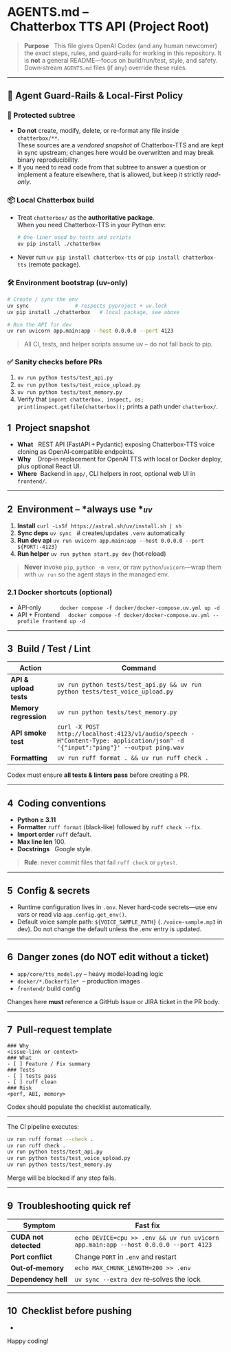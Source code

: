 # AGENTS.md – Chatterbox TTS API (Project Root)

> **Purpose**   This file gives OpenAI Codex (and any human newcomer) the *exact* steps, rules, and guard‑rails for working in this repository. It is **not** a general README—focus on build/run/test, style, and safety. Down‑stream `AGENTS.md` files (if any) override these rules.

---

## 🚦 Agent Guard-Rails & Local-First Policy

### 🛑 Protected subtree
* **Do not** create, modify, delete, or re-format any file inside  
  `chatterbox/**`.  
  These sources are a *vendored snapshot* of Chatterbox-TTS and are kept in sync
  upstream; changes here would be overwritten and may break binary reproducibility.
* If you need to read code from that subtree to answer a question or implement
  a feature elsewhere, that is allowed, but keep it strictly *read-only*.

### 📦 Local Chatterbox build
* Treat `chatterbox/` as the **authoritative package**.  
  When you need Chatterbox-TTS in your Python env:
  
  ```bash
  # One-liner used by tests and scripts
  uv pip install ./chatterbox
  ```
* Never run `uv pip install chatterbox-tts` or `pip install chatterbox-tts` (remote package).

### 🛠️ Environment bootstrap (uv-only)
``` bash 
# Create / sync the env
uv sync               # respects pyproject + uv.lock
uv pip install ./chatterbox   # local package, see above

# Run the API for dev
uv run uvicorn app.main:app --host 0.0.0.0 --port 4123
```
> All CI, tests, and helper scripts assume uv – do not fall back to pip.

### ✅ Sanity checks before PRs

1. `uv run python tests/test_api.py`
2. `uv run python tests/test_voice_upload.py`
3. `uv run python tests/test_memory.py`
4. Verify that `import chatterbox, inspect, os; print(inspect.getfile(chatterbox));` prints a path under `chatterbox/`.

## 1  Project snapshot

- **What**   REST API (FastAPI + Pydantic) exposing Chatterbox‑TTS voice cloning as OpenAI‑compatible endpoints.
- **Why**    Drop‑in replacement for OpenAI TTS with local or Docker deploy, plus optional React UI.
- **Where**  Backend in `app/`, CLI helpers in root, optional web UI in `frontend/`.

---

## 2  Environment – *always use **`uv`*

1. **Install**       `curl -LsSf https://astral.sh/uv/install.sh | sh`
2. **Sync deps**     `uv sync`   # creates/updates `.venv` automatically
3. **Run dev api**   `uv run uvicorn app.main:app --host 0.0.0.0 --port ${PORT:-4123}`
4. **Run helper**    `uv run python start.py dev` (hot‑reload)

> **Never** invoke `pip`, `python -m venv`, or raw `python`/`uvicorn`—wrap them with `uv run` so the agent stays in the managed env.

### 2.1 Docker shortcuts (optional)

- API‑only           `docker compose -f docker/docker-compose.uv.yml up -d`
- API + Frontend     `docker compose -f docker/docker-compose.uv.yml --profile frontend up -d`

---

## 3  Build / Test / Lint
| Action                       | Command |
| ---------------------------- | -------------------------------------------------------------- |
| **API & upload tests** | `uv run python tests/test_api.py && uv run python tests/test_voice_upload.py` |
| **Memory regression** | `uv run python tests/test_memory.py` |
| **API smoke test** | `curl -X POST http://localhost:4123/v1/audio/speech -H"Content-Type: application/json" -d '{"input":"ping"}' --output ping.wav` |
| **Formatting** | `uv run ruff format . && uv run ruff check .` |

Codex must ensure **all tests & linters pass** before creating a PR.

---

## 4  Coding conventions

- **Python ≥ 3.11**
- **Formatter** `ruff format` (black‑like) followed by `ruff check --fix`.
- **Import order** `ruff` default.
- **Max line len** 100.
- **Docstrings**   Google style.

> **Rule**: never commit files that fail `ruff check` or `pytest`.

---

## 5  Config & secrets

- Runtime configuration lives in `.env`. Never hard‑code secrets—use env vars or read via `app.config.get_env()`.
- Default voice sample path: `${VOICE_SAMPLE_PATH}` (`./voice-sample.mp3` in dev). Do not change the default unless the .env entry is updated.

---

## 6  Danger zones (do NOT edit without a ticket)

- `app/core/tts_model.py` – heavy model‑loading logic
- `docker/*.Dockerfile*`  – production images
- `frontend/` build config

Changes here **must** reference a GitHub Issue or JIRA ticket in the PR body.

---

## 7  Pull‑request template

```
### Why
<issue-link or context>
### What
- [ ] Feature / Fix summary
### Tests
- [ ] tests pass
- [ ] ruff clean
### Risk
<perf, ABI, memory>
```

Codex should populate the checklist automatically.

---

The CI pipeline executes:

```bash
uv run ruff format --check .
uv run ruff check .
uv run python tests/test_api.py
uv run python tests/test_voice_upload.py
uv run python tests/test_memory.py
```

Merge will be blocked if any step fails.

---

## 9  Troubleshooting quick ref

| Symptom               | Fast fix                                                                            |
| --------------------- | ----------------------------------------------------------------------------------- |
| **CUDA not detected** | `echo DEVICE=cpu >> .env && uv run uvicorn app.main:app --host 0.0.0.0 --port 4123` |
| **Port conflict**     | Change `PORT` in `.env` and restart                                                 |
| **Out‑of‑memory**     | `echo MAX_CHUNK_LENGTH=200 >> .env`                                                 |
| **Dependency hell**   | `uv sync --extra dev` re‑solves the lock                                            |

---

## 10  Checklist before pushing

-

Happy coding!

